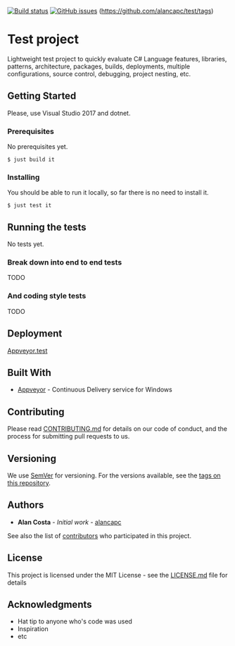 [![Build status](https://ci.appveyor.com/api/projects/status/ep214ao2v0x2v9x7/branch/master?svg=true)](https://ci.appveyor.com/project/alancapc/test/branch/master) 
[![GitHub issues](https://img.shields.io/github/issues/alancapc/test.svg)](https://github.com/alancapc/test/issues)
(https://github.com/alancapc/test/tags)

# Test project

Lightweight test project to quickly evaluate C# Language features, libraries, patterns, architecture, packages, 
builds, deployments, multiple configurations, source control, debugging, project nesting, etc.

## Getting Started

Please, use Visual Studio 2017 and dotnet.

### Prerequisites

No prerequisites yet.

```
$ just build it
```

### Installing

You should be able to run it locally, so far there is no need to install it.

```
$ just test it
```

## Running the tests

No tests yet.

### Break down into end to end tests

TODO

### And coding style tests

TODO

## Deployment

[Appveyor.test](https://ci.appveyor.com/projects?tag=test)

## Built With

* [Appveyor](https://ci.appveyor.com/) - Continuous Delivery service for Windows

## Contributing

Please read [CONTRIBUTING.md](https://gist.github.com/PurpleBooth/b24679402957c63ec426) for details on our code of conduct, and the process for submitting pull requests to us.

## Versioning

We use [SemVer](http://semver.org/) for versioning. For the versions available, see the [tags on this repository](https://github.com/alancapc/test/tags). 

## Authors

* **Alan Costa** - *Initial work* - [alancapc](https://github.com/alancapc)

See also the list of [contributors](https://github.com/alancapc/test/contributors) who participated in this project.

## License

This project is licensed under the MIT License - see the [LICENSE.md](LICENSE.md) file for details

## Acknowledgments

* Hat tip to anyone who's code was used
* Inspiration
* etc


